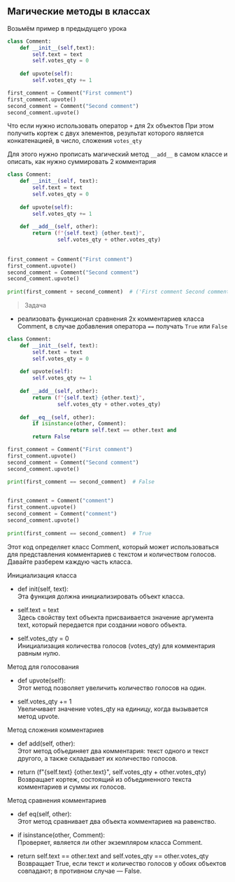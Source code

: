 ## Магические методы в классах

Возьмём пример в предыдущего урока

```python
class Comment:  
    def __init__(self,text):  
        self.text = text  
        self.votes_qty = 0  
  
    def upvote(self):  
        self.votes_qty += 1

first_comment = Comment("First comment")  
first_comment.upvote()  
second_comment = Comment("Second comment")  
second_comment.upvote()
```

Что если нужно использовать оператор `+` для 2х объектов
При этом получить кортеж с двух элементов, результат которого является конкатенацией, в число, сложения `votes_qty`

Для этого нужно прописать магический метод `__add__` в самом классе и описать, как нужно суммировать 2 комментария

```python
class Comment:  
    def __init__(self, text):  
        self.text = text  
        self.votes_qty = 0  
  
    def upvote(self):  
        self.votes_qty += 1  
  
    def __add__(self, other):  
        return (f"{self.text} {other.text}",  
                self.votes_qty + other.votes_qty)  
  
  
first_comment = Comment("First comment")  
first_comment.upvote()  
second_comment = Comment("Second comment")  
second_comment.upvote()  
  
print(first_comment + second_comment)  # ('First comment Second comment', 2)
```

> Задача
- реализовать функционал сравнения 2х комментариев класса Comment, в случае добавления оператора `==` получать `True` или `False`

```python
class Comment:  
    def __init__(self, text):  
        self.text = text  
        self.votes_qty = 0  
  
    def upvote(self):  
        self.votes_qty += 1  
  
    def __add__(self, other):  
        return (f"{self.text} {other.text}",  
                self.votes_qty + other.votes_qty)  
  
    def __eq__(self, other):  
        if isinstance(other, Comment):  
		            return self.text == other.text and                           self.votes_qty == other.votes_qty  
        return False

first_comment = Comment("First comment")  
first_comment.upvote()  
second_comment = Comment("Second comment")  
second_comment.upvote()  
  
print(first_comment == second_comment)  # False


first_comment = Comment("comment")  
first_comment.upvote()  
second_comment = Comment("comment")  
second_comment.upvote()  
  
print(first_comment == second_comment)  # True
```

Этот код определяет класс Comment, который может использоваться для представления комментариев с текстом и количеством голосов. Давайте разберем каждую часть класса.

Инициализация класса

- def init(self, text):  
  Эта функция должна инициализировать объект класса. 

- self.text = text  
  Здесь свойству text объекта присваивается значение аргумента text, который передается при создании нового объекта.

- self.votes_qty = 0  
  Инициализация количества голосов (votes_qty) для комментария равным нулю.

Метод для голосования

- def upvote(self):  
  Этот метод позволяет увеличить количество голосов на один.

- self.votes_qty += 1  
  Увеличивает значение votes_qty на единицу, когда вызывается метод upvote.

Метод сложения комментариев

- def add(self, other):  
  Этот метод объединяет два комментария: текст одного и текст другого, а также складывает их количество голосов.

- return (f"{self.text} {other.text}", self.votes_qty + other.votes_qty)  
  Возвращает кортеж, состоящий из объединенного текста комментариев и суммы их голосов.

Метод сравнения комментариев

- def eq(self, other):  
  Этот метод сравнивает два объекта комментариев на равенство.

- if isinstance(other, Comment):  
  Проверяет, является ли other экземпляром класса Comment.

- return self.text == other.text and self.votes_qty == other.votes_qty  
  Возвращает True, если текст и количество голосов у обоих объектов совпадают; в противном случае — False.